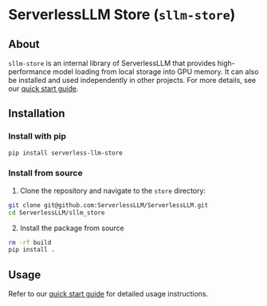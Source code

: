 # ServerlessLLM Store (`sllm-store`)

## About

`sllm-store` is an internal library of ServerlessLLM that provides high-performance model loading from local storage into GPU memory. It can also be installed and used independently in other projects. For more details, see our [quick start guide](https://serverlessllm.github.io/docs/stable/store/quickstart).

## Installation

### Install with pip

```bash
pip install serverless-llm-store
```

### Install from source
1. Clone the repository and navigate to the `store` directory:

``` bash
git clone git@github.com:ServerlessLLM/ServerlessLLM.git
cd ServerlessLLM/sllm_store
```

2. Install the package from source

```bash
rm -rf build
pip install .
```

## Usage
Refer to our [quick start guide](https://serverlessllm.github.io/docs/stable/store/quickstart) for detailed usage instructions.
